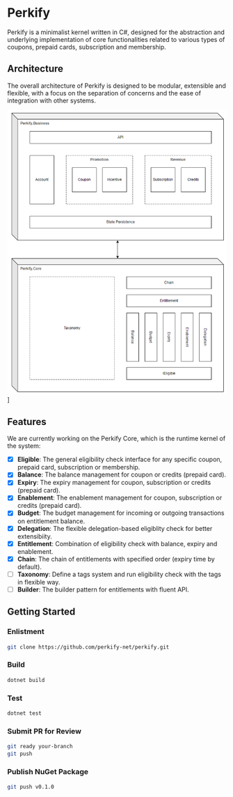 # Perkify

Perkify is a minimalist kernel written in C#, designed for the abstraction and underlying implementation of core functionalities related to various types of coupons, prepaid cards, subscription and membership.

## Architecture

The overall architecture of Perkify is designed to be modular, extensible and flexible, with a focus on the separation of concerns and the ease of integration with other systems.

![Perkify Architecture](./doc/perkify.architecture.png)]

## Features

We are currently working on the Perkify Core, which is the runtime kernel of the system:
- [x] **Eligible**: The general eligibility check interface for any specific coupon, prepaid card, subscription or membership.
- [x] **Balance**: The balance management for coupon or credits (prepaid card).
- [x] **Expiry**: The expiry management for coupon, subscription or credits (prepaid card).
- [x] **Enablement**: The enablement management for coupon, subscription or credits (prepaid card).
- [x] **Budget**: The budget management for incoming or outgoing transactions on entitlement balance.
- [x] **Delegation**: The flexible delegation-based eligiblity check for better extensibiity.
- [x] **Entitlement**: Combination of eligibility check with balance, expiry and enablement.
- [x] **Chain**: The chain of entitlements with specified order (expiry time by default).
- [ ] **Taxonomy**: Define a tags system and run eligibility check with the tags in flexible way.
- [ ] **Builder**: The builder pattern for entitlements with fluent API.

## Getting Started

### Enlistment

```bash
git clone https://github.com/perkify-net/perkify.git
```

### Build

```bash
dotnet build
```

### Test

```bash
dotnet test
```

### Submit PR for Review

```bash
git ready your-branch
git push
```

### Publish NuGet Package

```bash
git push v0.1.0
```

